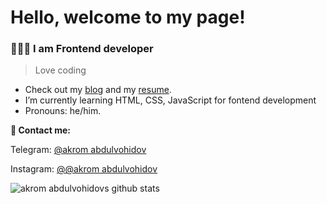 # Hello, welcome to my page!
### 👨🏻‍💻 I am Frontend developer

>Love coding
- Check out my [blog]() and my [resume]().
- I’m currently learning HTML, CSS, JavaScript for fontend development
- Pronouns: he/him.

**📧 Contact me:**
 
Telegram: [@akrom abdulvohidov](https://t.me/akrom_offical)

Instagram: [@@akrom abdulvohidov](https://www.instagram.com/mr__akrom/)

![akrom abdulvohidovs github stats](https://github-readme-stats.vercel.app/api?username=akrom409&show_icons=true&theme=react)

